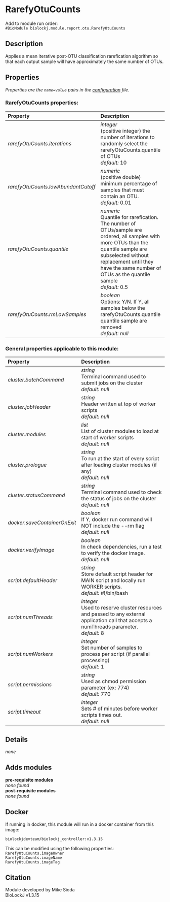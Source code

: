 # RarefyOtuCounts
Add to module run order:                    
`#BioModule biolockj.module.report.otu.RarefyOtuCounts`

## Description 
Applies a mean iterative post-OTU classification rarefication algorithm so that each output sample will have approximately the same number of OTUs.

## Properties 
*Properties are the `name=value` pairs in the [configuration](../../../Configuration#properties) file.*                   

### RarefyOtuCounts properties: 
| Property| Description |
| :--- | :--- |
| *rarefyOtuCounts.iterations* | _integer_ <br>(positive integer) the number of iterations to randomly select the rarefyOtuCounts.quantile of OTUs<br>*default:*  10 |
| *rarefyOtuCounts.lowAbundantCutoff* | _numeric_ <br>(positive double) minimum percentage of samples that must contain an OTU.<br>*default:*  0.01 |
| *rarefyOtuCounts.quantile* | _numeric_ <br>Quantile for rarefication. The number of OTUs/sample are ordered, all samples with more OTUs than the quantile sample are subselected without replacement until they have the same number of OTUs as the quantile sample<br>*default:*  0.5 |
| *rarefyOtuCounts.rmLowSamples* | _boolean_ <br>Options: Y/N. If Y, all samples below the rarefyOtuCounts.quantile quantile sample are removed<br>*default:*  *null* |

### General properties applicable to this module: 
| Property| Description |
| :--- | :--- |
| *cluster.batchCommand* | _string_ <br>Terminal command used to submit jobs on the cluster<br>*default:*  *null* |
| *cluster.jobHeader* | _string_ <br>Header written at top of worker scripts<br>*default:*  *null* |
| *cluster.modules* | _list_ <br>List of cluster modules to load at start of worker scripts<br>*default:*  *null* |
| *cluster.prologue* | _string_ <br>To run at the start of every script after loading cluster modules (if any)<br>*default:*  *null* |
| *cluster.statusCommand* | _string_ <br>Terminal command used to check the status of jobs on the cluster<br>*default:*  *null* |
| *docker.saveContainerOnExit* | _boolean_ <br>If Y, docker run command will NOT include the --rm flag<br>*default:*  *null* |
| *docker.verifyImage* | _boolean_ <br>In check dependencies, run a test to verify the docker image.<br>*default:*  *null* |
| *script.defaultHeader* | _string_ <br>Store default script header for MAIN script and locally run WORKER scripts.<br>*default:*  #!/bin/bash |
| *script.numThreads* | _integer_ <br>Used to reserve cluster resources and passed to any external application call that accepts a numThreads parameter.<br>*default:*  8 |
| *script.numWorkers* | _integer_ <br>Set number of samples to process per script (if parallel processing)<br>*default:*  1 |
| *script.permissions* | _string_ <br>Used as chmod permission parameter (ex: 774)<br>*default:*  770 |
| *script.timeout* | _integer_ <br>Sets # of minutes before worker scripts times out.<br>*default:*  *null* |

## Details 
*none*

## Adds modules 
**pre-requisite modules**                    
*none found*                   
**post-requisite modules**                    
*none found*                   

## Docker 
If running in docker, this module will run in a docker container from this image:<br>
```
biolockjdevteam/biolockj_controller:v1.3.15
```
This can be modified using the following properties:<br>
`RarefyOtuCounts.imageOwner`<br>
`RarefyOtuCounts.imageName`<br>
`RarefyOtuCounts.imageTag`<br>

## Citation 
Module developed by Mike Sioda                   
BioLockJ v1.3.15

